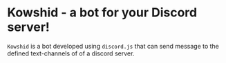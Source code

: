 # Kowshid - a bot for your Discord server!

`Kowshid` is a bot developed using `discord.js` that can send message to the defined text-channels of of a discord server.
